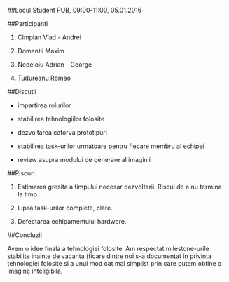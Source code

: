 ##Locul
Student PUB, 09:00-11:00, 05.01.2016


##Participanti

1. Cimpian Vlad - Andrei

2. Domentii Maxim

3. Nedeloiu Adrian - George

4. Tudureanu Romeo


##Discutii

* impartirea rolurilor

* stabilirea tehnologiilor folosite

* dezvoltarea catorva prototipuri

* stabilirea task-urilor urmatoare pentru fiecare membru al echipei

* review asupra modului de generare al imaginii


##Riscuri

1. Estimarea gresita a timpului necesar dezvoltarii. Riscul de a nu termina la timp.

2. Lipsa task-urilor complete, clare.

3. Defectarea echipamentului hardware.  


##Concluzii

Avem o idee finala a tehnologiei folosite. Am respectat milestone-urile stabilite inainte de vacanta (ficare dintre noi s-a documentat in privinta tehnologiei folosite si a unui mod cat mai simplist prin care putem obtine o imagine inteligibila.
